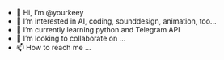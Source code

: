 - 👋 Hi, I’m @yourkeey
- 👀 I’m interested in AI, coding, sounddesign, animation, too...
- 🌱 I’m currently learning python and Telegram API
- 💞️ I’m looking to collaborate on ...
- 📫 How to reach me ...

<!---
yourkeey/yourkeey is a ✨ special ✨ repository because its `README.md` (this file) appears on your GitHub profile.
You can click the Preview link to take a look at your changes.
--->
